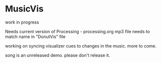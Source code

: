 MusicVis
========

work in progress

Needs current version of Processing - processing.org
mp3 file needs to match name in "DonutVis" file

working on syncing visualizer cues to changes in the music.  more to come.

song is an unreleased demo.  please don't release it.
